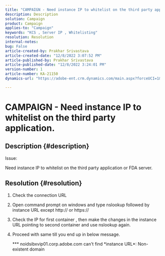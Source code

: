 ```yaml
---
title: "CAMPAIGN - Need instance IP to whitelist on the third party application."
description: Description
solution: Campaign
product: Campaign
applies-to: "Campaign"
keywords: "KCS , Server IP , Whitelisting"
resolution: Resolution
internal-notes: 
bug: False
article-created-by: Prakhar Srivastava
article-created-date: "12/8/2022 3:07:52 PM"
article-published-by: Prakhar Srivastava
article-published-date: "12/8/2022 3:24:01 PM"
version-number: 1
article-number: KA-21150
dynamics-url: "https://adobe-ent.crm.dynamics.com/main.aspx?forceUCI=1&pagetype=entityrecord&etn=knowledgearticle&id=9099d114-0a77-ed11-81aa-6045bd006b4b"

---
```

# CAMPAIGN - Need instance IP to whitelist on the third party application.

## Description {#description}


Issue:

Need instance IP to whitelist on the third party application or FDA server.


## Resolution {#resolution}


1. Check the connection URL
2. Open command prompt on windows and type nslookup followed by instance URL except http:// or https://
3. Check the IP for first container , then make the changes in the instance URL pointing to second container and use nslookup again.
4. Proceed with same till you end up in below message.

    \*\*\* noidsibxvip01.corp.adobe.com can't find \*instance URL\*: Non-existent domain

